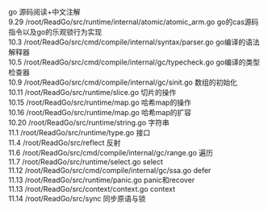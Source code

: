 go 源码阅读+中文注解  
9.29 /root/ReadGo/src/runtime/internal/atomic/atomic_arm.go  go的cas源码指令以及go的乐观锁行为实现  
10.3 /root/ReadGo/src/cmd/compile/internal/syntax/parser.go  go编译的语法解释器     
10.5 /root/ReadGo/src/cmd/compile/internal/gc/typecheck.go  go编译的类型检查器  
10.9 /root/ReadGo/src/cmd/compile/internal/gc/sinit.go 数组的初始化  
10.11 /root/ReadGo/src/runtime/slice.go 切片的操作  
10.15 /root/ReadGo/src/runtime/map.go 哈希map的操作  
10.16 /root/ReadGo/src/runtime/map.go 哈希map的扩容  
10.20 /root/ReadGo/src/runtime/string.go 字符串  
11.1 /root/ReadGo/src/runtime/type.go 接口  
11.4 /root/ReadGo/src/reflect 反射  
11.6 /root/ReadGo/src/cmd/compile/internal/gc/range.go 遍历  
11.7 /root/ReadGo/src/runtime/select.go select  
11.12 /root/ReadGo/src/cmd/compile/internal/gc/ssa.go defer  
11.13 /root/ReadGo/src/runtime/panic.go panic和recover  
11.13 /root/ReadGo/src/context/context.go  context  
11.14 /root/ReadGo/src/sync 同步原语与锁  